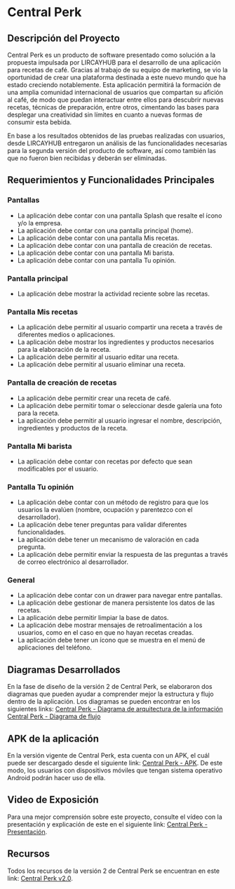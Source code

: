 
# Central Perk

## Descripción del Proyecto
Central Perk es un producto de software presentado como solución a la propuesta impulsada por LIRCAYHUB para el desarrollo de una aplicación para recetas de café. Gracias al trabajo de su equipo de marketing, se vio la oportunidad de crear una plataforma destinada a este nuevo mundo que ha estado creciendo notablemente. Esta aplicación permitirá la formación de una amplia comunidad internacional de usuarios que compartan su afición al café, de modo que puedan interactuar entre ellos para descubrir nuevas recetas, técnicas de preparación, entre otros, cimentando las bases para desplegar una creatividad sin límites en cuanto a nuevas formas de consumir esta bebida.

En base a los resultados obtenidos de las pruebas realizadas con usuarios, desde LIRCAYHUB entregaron un análisis de las funcionalidades necesarias para la segunda versión del producto de software, así como también las que no fueron bien recibidas y deberán ser eliminadas.

## Requerimientos y Funcionalidades Principales

### Pantallas
-   La aplicación debe contar con una pantalla Splash que resalte el ícono y/o la empresa.
-   La aplicación debe contar con una pantalla principal (home).
-   La aplicación debe contar con una pantalla Mis recetas.
-   La aplicación debe contar con una pantalla de creación de recetas.
-  La aplicación debe contar con una pantalla Mi barista.
- La aplicación debe contar con una pantalla Tu opinión.

### Pantalla principal
-   La aplicación debe mostrar la actividad reciente sobre las recetas.

### Pantalla Mis recetas

-   La aplicación debe permitir al usuario compartir una receta a través de diferentes medios o aplicaciones.
-   La aplicación debe mostrar los ingredientes y productos necesarios para la elaboración de la receta.
- La aplicación debe permitir al usuario editar una receta.
- La aplicación debe permitir al usuario eliminar una receta.

### Pantalla de creación de recetas

-   La aplicación debe permitir crear una receta de café.
-   La aplicación debe permitir tomar o seleccionar desde galería una foto para la receta.
- La aplicación debe permitir al usuario ingresar el nombre, descripción, ingredientes y productos de la receta.

### Pantalla Mi barista
- La aplicación debe contar con recetas por defecto que sean modificables por el usuario.

### Pantalla Tu opinión
- La aplicación debe contar con un método de registro para que los usuarios la evalúen (nombre, ocupación y parentezco con el desarrollador).
- La aplicación debe tener preguntas para validar diferentes funcionalidades.
- La aplicación debe tener un mecanismo de valoración en cada pregunta.
- La aplicación debe permitir enviar la respuesta de las preguntas a través de correo electrónico al desarrollador.

### General
- La aplicación debe contar con un drawer para navegar entre pantallas.
- La aplicación debe gestionar de manera persistente los datos de las recetas.
- La aplicación debe permitir limpiar la base de datos.
- La aplicación debe mostrar mensajes de retroalimentación a los usuarios, como en el caso en que no hayan recetas creadas.
- La aplicación debe tener un ícono que se muestra en el menú de aplicaciones del teléfono.

## Diagramas Desarrollados
En la fase de diseño de la versión 2 de Central Perk, se elaboraron dos diagramas que pueden ayudar a comprender mejor la estructura y flujo dentro de la aplicación. Los diagramas se pueden encontrar en los siguientes links:
[Central Perk - Diagrama de arquitectura de la información](https://alumnosutalca-my.sharepoint.com/:i:/g/personal/joediaz22_alumnos_utalca_cl/Ec8whW2PvtFEv-vNI-uASPMBRuHuEFVho21-rVsvc0PUeA?e=PhsFBg)
[Central Perk - Diagrama de flujo](https://alumnosutalca-my.sharepoint.com/:i:/g/personal/joediaz22_alumnos_utalca_cl/Ecq7h_QSM3JNiCP226gXex4BCxk9bMsa0dWBJKGgUyRApA?e=OQcgKS)

## APK de la aplicación
En la versión vigente de Central Perk, esta cuenta con un APK, el cuál puede ser descargado desde el siguiente link: [Central Perk - APK](https://alumnosutalca-my.sharepoint.com/:u:/g/personal/joediaz22_alumnos_utalca_cl/EYd_mePLWZxNk8iyfGnLvc0BUfLIkSjShEYGsuga8nZAcA?e=SfIY6K). De este modo, los usuarios con dispositivos móviles que tengan sistema operativo Android podrán hacer uso de ella.

## Video de Exposición
Para una mejor comprensión sobre este proyecto, consulte el vídeo con la presentación y explicación de este en el siguiente link: [Central Perk - Presentación](https://alumnosutalca-my.sharepoint.com/:f:/g/personal/joediaz22_alumnos_utalca_cl/EnM5BopzAzhOleNKsCN7LOsBL6mOwYPIkmJERFHbnUNYHw?e=08Suli).

## Recursos
Todos los recursos de la versión 2 de Central Perk se encuentran en este link: [Central Perk v2.0]([https://alumnosutalca-my.sharepoint.com/:f:/g/personal/joediaz22_alumnos_utalca_cl/EiA5lnJnISBGtnEc4txI3ocBbGeKej0gvg1GWPsaWl9X3A?e=ZypnYT](https://alumnosutalca-my.sharepoint.com/:v:/g/personal/joediaz22_alumnos_utalca_cl/ESqf2l9kLGFAoFmxtgjkFW8BMyZOLFInPeNCfmHrbdFSoQ?nav=eyJyZWZlcnJhbEluZm8iOnsicmVmZXJyYWxBcHAiOiJPbmVEcml2ZUZvckJ1c2luZXNzIiwicmVmZXJyYWxBcHBQbGF0Zm9ybSI6IldlYiIsInJlZmVycmFsTW9kZSI6InZpZXciLCJyZWZlcnJhbFZpZXciOiJNeUZpbGVzTGlua0NvcHkifX0&e=j1PVrz)).
